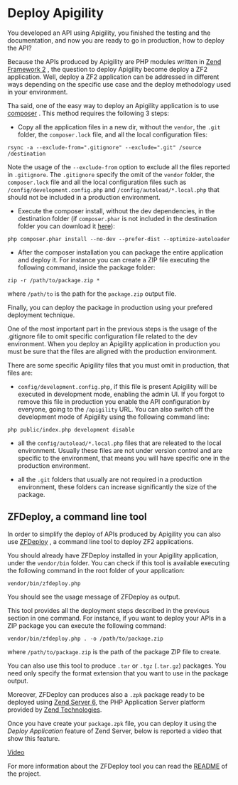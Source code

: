 Deploy Apigility
================

You developed an API using Apigility, you finished the testing and the documentation, and now you
are ready to go in production, how to deploy the API?

Because the APIs produced by Apigility are PHP modules written in [Zend Framework 2](http://framework.zend.com)
, the question to deploy Apigility become deploy a ZF2 application. Well, deploy a ZF2 application
can be addressed in different ways depending on the specific use case and the deploy methodology
used in your environment.

Tha said, one of the easy way to deploy an Apigility application is to use [composer](https://getcomposer.org)
. This method requires the following 3 steps:

- Copy all the application files in a new dir, without the `vendor`, the `.git` folder, the
`composer.lock` file, and all the local configuration files: 

```console
rsync -a --exclude-from=".gitignore" --exclude=".git" /source /destination
```

Note the usage of the `--exclude-from` option to exclude all the files reported in `.gitignore`.
The `.gitignore` specify the omit of the `vendor` folder, the `composer.lock` file and all the local
configuration files such as `/config/development.config.php` and `/config/autoload/*.local.php`
that should not be included in a production environment.

- Execute the composer install, without the dev dependencies, in the destination folder (if `composer.phar`
is not included in the destination folder you can download it [here](https://getcomposer.org/composer.phar)):

```console
php composer.phar install --no-dev --prefer-dist --optimize-autoloader
```

- After the composer installation you can package the entire application and deploy it. For instance
you can create a ZIP file executing the following command, inside the package folder:

```console
zip -r /path/to/package.zip *
```

where `/path/to` is the path for the `package.zip` output file.

Finally, you can deploy the package in production using your prefered deployment technique.

One of the most important part in the previous steps is the usage of the .gitignore file to omit
specific configuration file related to the dev environment. When you deploy an Apigility
application in production you must be sure that the files are aligned with the production
environment.

There are some specific Apigility files that you must omit in production, that files are:

- `config/development.config.php`, if this file is present Apigility will be executed in
development mode, enabling the admin UI. If you forgot to remove this file in production
you enable the API configuration by everyone, going to the `/apigility` URL.
You can also switch off the development mode of Apigility using the following command
line:

```console
php public/index.php development disable
```

- all the `config/autoload/*.local.php` files that are releated to the local environment.
Usually these files are not under version control and are specific to the environment, that
means you will have specific one in the production environment.

- all the `.git` folders that usually are not required in a production environment, these
folders can increase significantly the size of the package.


ZFDeploy, a command line tool
-----------------------------

In order to simplify the deploy of APIs produced by Apigility you can also use [ZFDeploy](https://github.com/zfcampus/zf-deploy)
, a command line tool to deploy ZF2 applications.

You should already have ZFDeploy installed in your Apigility application, under the `vendor/bin`
folder. You can check if this tool is available executing the following command in the root
folder of your application:

```console
vendor/bin/zfdeploy.php
```

You should see the usage message of ZFDeploy as output.

This tool provides all the deployment steps described in the previous section in one command.
For instance, if you want to deploy your APIs in a ZIP package you can execute the following
command:

```console
vendor/bin/zfdeploy.php . -o /path/to/package.zip
```

where `/path/to/package.zip` is the path of the package ZIP file to create.

You can also use this tool to produce `.tar` or `.tgz` (`.tar.gz`) packages. You need only specify
the format extension that you want to use in the package output.

Moreover, ZFDeploy can produces also a `.zpk` package ready to be deployed using 
[Zend Server 6](http://www.zend.com/it/products/server/), the PHP Application Server
platform provided by [Zend Technologies](http://www.zend.com).

Once you have create your `package.zpk` file, you can deploy it using the *Deploy Application*
feature of Zend Server, below is reported a video that show this feature.

[Video](http://www.youtube.com/embed/gA7VhHd_4Z8) 

For more information about the ZFDeploy tool you can read the [README](https://github.com/zfcampus/zf-deploy/blob/master/README.md)
of the project.
